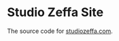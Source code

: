 Studio Zeffa Site
=================

The source code for [studiozeffa.com](http://studiozeffa.com).
